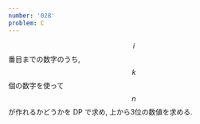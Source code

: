 ```yaml
---
number: '028'
problem: C
---
```

$$ i $$ 番目までの数字のうち, $$ k $$ 個の数字を使って $$ n $$ が作れるかどうかを DP で求め, 上から3位の数値を求める.

